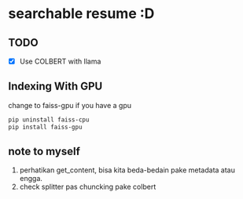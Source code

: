 # searchable resume :D


## TODO
- [x] Use COLBERT with llama



## Indexing With GPU
change to faiss-gpu if you have a gpu

```bash
pip uninstall faiss-cpu
pip install faiss-gpu
```


## note to myself
1. perhatikan get_content, bisa kita beda-bedain pake metadata atau engga.
2. check splitter pas chuncking pake colbert


